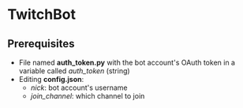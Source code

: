 # TwitchBot
## Prerequisites
 - File named **auth_token.py** with the bot account's OAuth token in a variable called *auth_token* (string)
 - Editing **config.json**:
	 - *nick*: bot account's username
	 - *join_channel*: which channel to join